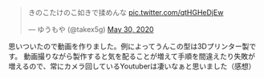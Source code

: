 <blockquote class="twitter-tweet"><p lang="ja" dir="ltr">きのこたけのこ如きで揉めんな <a href="https://t.co/qtHGHeDjEw">pic.twitter.com/qtHGHeDjEw</a></p>&mdash; ゆうもや (@takex5g) <a href="https://twitter.com/takex5g/status/1266716462640594944?ref_src=twsrc%5Etfw">May 30, 2020</a></blockquote>

思いついたので動画を作りました。例によってうんこの型は3Dプリンター製です。
動画撮りながら製作すると気を配ることが増えて手順を間違えたり失敗が増えるので、常にカメラ回しているYoutuberは凄いなぁと思いました（感想）